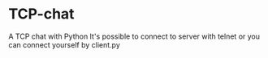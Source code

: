 # TCP-chat
A TCP chat with Python
It's possible to connect to server with telnet or you can connect yourself by client.py
